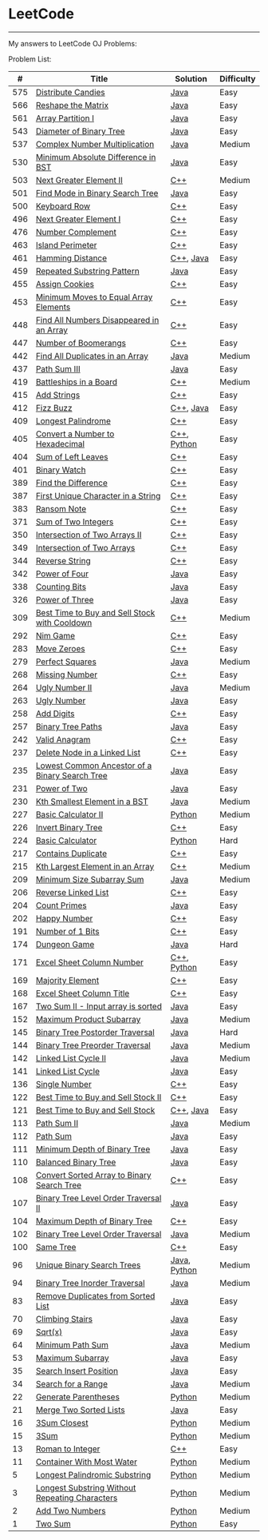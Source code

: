  # LeetCode
-----
  My answers to LeetCode OJ Problems:
	
  Problem List:

| # | Title | Solution | Difficulty |
|---| ----- | -------- | ---------- |
|575|[Distribute Candies](https://leetcode.com/problems/distribute-candies/) | [Java](./algorithms/java/575_distribute_candies/)|Easy|
|566|[Reshape the Matrix](https://leetcode.com/problems/reshape-the-matrix/) | [Java](./algorithms/java/566_reshape_the_matrix/)|Easy|
|561|[Array Partition I](https://leetcode.com/problems/array-partition-i/) | [Java](./algorithms/java/561_array_partition_I/)|Easy|
|543|[Diameter of Binary Tree](https://leetcode.com/problems/diameter-of-binary-tree/) | [Java](./algorithms/java/543_diameter_of_binary_tree/)|Easy|
|537|[Complex Number Multiplication](https://leetcode.com/problems/complex-number-multiplication/) | [Java](./algorithms/java/537_complex_number_multiplication/)|Medium|
|530|[Minimum Absolute Difference in BST](https://leetcode.com/problems/minimum-absolute-difference-in-bst/) | [Java](./algorithms/java/530_minimum_absolute_difference_in_BST/)|Easy|
|503|[Next Greater Element II](https://leetcode.com/problems/next-greater-element-ii/) | [C++](./algorithms/cpp/503_next_greater_element_II/)|Medium|
|501|[Find Mode in Binary Search Tree](https://leetcode.com/problems/find-mode-in-binary-search-tree/) | [Java](./algorithms/java/501_find_mode_in_binary_search_tree/)|Easy|
|500|[Keyboard Row](https://leetcode.com/problems/keyboard-row/) | [C++](./algorithms/cpp/500_keyboard_row/)|Easy|
|496|[Next Greater Element I](https://leetcode.com/problems/next-greater-element-i/) | [C++](./algorithms/cpp/496_next_greater_element_I/)|Easy|
|476|[Number Complement](https://leetcode.com/problems/number-complement/) | [C++](./algorithms/cpp/476_number_complement/)|Easy|
|463|[Island Perimeter](https://leetcode.com/problems/island-perimeter/) | [C++](./algorithms/cpp/463_island_perimeter/)|Easy|
|461|[Hamming Distance](https://leetcode.com/problems/hamming-distance/) | [C++](./algorithms/cpp/461_hamming_distance/), [Java](./algorithms/java/461_hamming_distance/)|Easy|
|459|[Repeated Substring Pattern](https://leetcode.com/problems/repeated-substring-pattern/) | [Java](./algorithms/java/459_repeated_substring_pattern/)|Easy|
|455|[Assign Cookies](https://leetcode.com/problems/assign-cookies/) | [C++](./algorithms/cpp/455_assign_cookies/)|Easy|
|453|[Minimum Moves to Equal Array Elements](https://leetcode.com/problems/minimum-moves-to-equal-array-elements/) | [C++](./algorithms/cpp/453_minimum_moves_to_equal_array_elements/)|Easy|
|448|[Find All Numbers Disappeared in an Array](https://leetcode.com/problems/find-all-numbers-disappeared-in-an-array/) | [C++](./algorithms/cpp/448_find_all_numbers_disappeared_in_an_array/)|Easy|
|447|[Number of Boomerangs](https://leetcode.com/problems/number-of-boomerangs/) | [C++](./algorithms/cpp/447_number_of_boomerangs/)|Easy|
|442|[Find All Duplicates in an Array](https://leetcode.com/problems/find-all-duplicates-in-an-array/) | [Java](./algorithms/java/442_find_all_duplicates_in_an_array/)|Medium|
|437|[Path Sum III](https://leetcode.com/problems/path-sum-iii/) | [Java](./algorithms/java/437_path_sum_III/)|Easy|
|419|[Battleships in a Board](https://leetcode.com/problems/battleships-in-a-board/) | [C++](./algorithms/cpp/419_battleships_in_a_board/)|Medium|
|415|[Add Strings](https://leetcode.com/problems/add-strings/) | [C++](./algorithms/cpp/415_add_strings/)|Easy|
|412|[Fizz Buzz](https://leetcode.com/problems/fizz-buzz/) | [C++](./algorithms/cpp/412_fizz_buzz/), [Java](./algorithms/java/412_fizz_buzz/)|Easy|
|409|[Longest Palindrome](https://leetcode.com/problems/longest-palindrome/) | [C++](./algorithms/cpp/409_longest_palindrome/)|Easy|
|405|[Convert a Number to Hexadecimal](https://leetcode.com/problems/convert-a-number-to-hexadecimal/) | [C++](./algorithms/cpp/405_convert_a_number_to_hexadecimal/), [Python](./algorithms/python/405_convert_a_number_to_hexadecimal/convert_a_number_to_hexadecimal.py)|Easy|
|404|[Sum of Left Leaves](https://leetcode.com/problems/sum-of-left-leaves/) | [C++](./algorithms/cpp/404_sum_of_left_leaves/)|Easy|
|401|[Binary Watch](https://leetcode.com/problems/binary-watch/) | [C++](./algorithms/cpp/401_binary_watch/)|Easy|
|389|[Find the Difference](https://leetcode.com/problems/find-the-difference/) | [C++](./algorithms/cpp/389_find_the_difference/)|Easy|
|387|[First Unique Character in a String](https://leetcode.com/problems/first-unique-character-in-a-string/) | [C++](./algorithms/cpp/387_first_unique_character_in_a_string/)|Easy|
|383|[Ransom Note](https://leetcode.com/problems/ransom-note/) | [C++](./algorithms/cpp/383_ransom_note/)|Easy|
|371|[Sum of Two Integers](https://leetcode.com/problems/sum-of-two-integers/) | [C++](./algorithms/cpp/371_sum_of_two_integers/)|Easy|
|350|[Intersection of Two Arrays II](https://leetcode.com/problems/intersection-of-two-arrays-ii/) | [C++](./algorithms/cpp/350_intersection_of_two_arrays_II/)|Easy|
|349|[Intersection of Two Arrays](https://leetcode.com/problems/intersection-of-two-arrays/) | [C++](./algorithms/cpp/349_intersection_of_two_arrays/)|Easy|
|344|[Reverse String](https://leetcode.com/problems/reverse-string/) | [C++](./algorithms/cpp/344_reverse_string/)|Easy|
|342|[Power of Four](https://leetcode.com/problems/power-of-four/) |[Java](./algorithms/java/342_power_of_four/)|Easy|
|338|[Counting Bits](https://leetcode.com/problems/counting-bits/) | [Java](./algorithms/java/338_counting_bits/)|Easy|
|326|[Power of Three](https://leetcode.com/problems/power-of-three/) | [Java](./algorithms/java/326_power_of_three/)|Easy|
|309|[Best Time to Buy and Sell Stock with Cooldown](https://leetcode.com/problems/best-time-to-buy-and-sell-stock-with-cooldown/) | [C++](./algorithms/cpp/309_best_time_to_buy_and_sell_stock_with_cooldown/)|Medium|
|292|[Nim Game](https://leetcode.com/problems/nim-game/) | [C++](./algorithms/cpp/292_nim_game/)|Easy|
|283|[Move Zeroes](https://leetcode.com/problems/move-zeroes/) | [C++](./algorithms/cpp/283_move_zeroes/)|Easy|
|279|[Perfect Squares](https://leetcode.com/problems/perfect-squares/) | [Java](./algorithms/java/279_perfect_squares/perfect_squares.java)|Medium|
|268|[Missing Number](https://leetcode.com/problems/missing-number/) | [C++](./algorithms/cpp/268_missing_number/)|Easy|
|264|[Ugly Number II](https://leetcode.com/problems/ugly-number-ii/) | [Java](./algorithms/java/264_ugly_number_II/)|Medium|
|263|[Ugly Number](https://leetcode.com/problems/ugly-number/) | [Java](./algorithms/java/263_ugly_number/)|Easy|
|258|[Add Digits](https://leetcode.com/problems/add-digits/) | [C++](./algorithms/cpp/258_add_digits/)|Easy|
|257|[Binary Tree Paths](https://leetcode.com/problems/binary-tree-paths/) | [Java](./algorithms/java/257_binary_tree_paths/)|Easy|
|242|[Valid Anagram](https://leetcode.com/problems/valid-anagram/) | [C++](./algorithms/cpp/242_valid_anagram/)|Easy|
|237|[Delete Node in a Linked List](https://leetcode.com/problems/delete-node-in-a-linked-list/) | [C++](./algorithms/cpp/237_delete_node_in_a_linked_list/)|Easy|
|235|[Lowest Common Ancestor of a Binary Search Tree](https://leetcode.com/problems/lowest-common-ancestor-of-a-binary-search-tree/) | [Java](./algorithms/java/235_lowest_common_ancestor_of_a_binary_search_tree/)|Easy|
|231|[Power of Two](https://leetcode.com/problems/power-of-two/) | [Java](./algorithms/java/231_power_of_two/)|Easy|
|230|[Kth Smallest Element in a BST](https://leetcode.com/problems/kth-smallest-element-in-a-bst/) | [Java](./algorithms/java/230_kth_smallest_element_in_a_BST/)|Medium|
|227|[Basic Calculator II](https://leetcode.com/problems/basic-calculator-ii/) | [Python](./algorithms/python/227_basic_calculator_ii/basic_calculator_ii.py)|Medium|
|226|[Invert Binary Tree](https://leetcode.com/problems/invert-binary-tree/) | [C++](./algorithms/cpp/226_invert_binary_tree/)|Easy|
|224|[Basic Calculator](https://leetcode.com/problems/basic-calculator/) | [Python](./algorithms/python/224_basic_calculator/basic_calculator.py)|Hard|
|217|[Contains Duplicate](https://leetcode.com/problems/contains-duplicate/) | [C++](./algorithms/cpp/217_contains_duplicate/)|Easy|
|215|[Kth Largest Element in an Array](https://leetcode.com/problems/kth-largest-element-in-an-array/) | [C++](./algorithms/cpp/215_kth_largest_element_in_an_array/215_kth_largest_element_in_an_array.cpp)|Medium|
|209|[Minimum Size Subarray Sum](https://leetcode.com/problems/minimum-size-subarray-sum/) | [Java](./algorithms/java/209_minimum_size_subarray_sum/)|Medium|
|206|[Reverse Linked List](https://leetcode.com/problems/reverse-linked-list/) | [C++](./algorithms/cpp/206_reverse_linked_list/)|Easy|
|204|[Count Primes](https://leetcode.com/problems/count-primes/) | [Java](./algorithms/java/204_count_primes/count_primes.java)|Easy|
|202|[Happy Number](https://leetcode.com/problems/happy-number/) | [C++](./algorithms/cpp/202_happy_number/)|Easy|
|191|[Number of 1 Bits](https://leetcode.com/problems/number-of-1-bits/) | [C++](./algorithms/cpp/191_number_of_1_bits/)|Easy|
|174|[Dungeon Game](https://leetcode.com/problems/dungeon-game/) | [Java](./algorithms/java/174_dungeon_game/dungeon_game.java)|Hard|
|171|[Excel Sheet Column Number](https://leetcode.com/problems/excel-sheet-column-number/) | [C++](./algorithms/cpp/171_excel_sheet_column_number/), [Python](./algorithms/python/171_excel_sheet_column_number/excel_sheet_column_number.py) |Easy|
|169|[Majority Element](https://leetcode.com/problems/majority-element/) | [C++](./algorithms/cpp/169_majority_element/)|Easy|
|168|[Excel Sheet Column Title](https://leetcode.com/problems/excel-sheet-column-title/) | [C++](./algorithms/cpp/168_excel_sheet_column_title/)|Easy|
|167|[Two Sum II - Input array is sorted](https://leetcode.com/problems/two-sum-ii-input-array-is-sorted/) | [Java](./algorithms/java/167_two_Sum_II/)|Easy|
|152|[Maximum Product Subarray](https://leetcode.com/submissions/detail/) | [Java](./algorithms/java/152_maximum_product_subarray/maximum_product_subarray.java)|Medium|
|145|[Binary Tree Postorder Traversal](https://leetcode.com/problems/binary-tree-postorder-traversal/) | [Java](./algorithms/java/145_binary_tree_postorder_traversal/)|Hard|
|144|[Binary Tree Preorder Traversal](https://leetcode.com/problems/binary-tree-preorder-traversal/) | [Java](./algorithms/java/144_binary_tree_preorder_traversal/)|Medium|
|142|[Linked List Cycle II](https://leetcode.com/problems/linked-list-cycle-ii/) | [Java](./algorithms/java/142_linked_list_cycle_II/)|Medium|
|141|[Linked List Cycle](https://leetcode.com/problems/linked-list-cycle/) | [Java](./algorithms/java/141_linked_list_cycle/)|Easy|
|136|[Single Number](https://leetcode.com/problems/single-number/) | [C++](./algorithms/cpp/136_single_number/)|Easy|
|122|[Best Time to Buy and Sell Stock II](https://leetcode.com/problems/best-time-to-buy-and-sell-stock-ii/) | [C++](./algorithms/cpp/122_best_time_to_buy_and_sell_stock_II/)|Easy|
|121|[Best Time to Buy and Sell Stock](https://leetcode.com/problems/best-time-to-buy-and-sell-stock/) | [C++](./algorithms/cpp/121_best_time_to_buy_and_sell_stock/), [Java](./algorithms/java/121_best_time_to_buy_and_sell_stock/best_time_to_buy_and_sell_stock.java)|Easy|
|113|[Path Sum II](https://leetcode.com/problems/path-sum-ii/) | [Java](./algorithms/java/113_path_sum_II/)|Medium|
|112|[Path Sum](https://leetcode.com/problems/path-sum/) | [Java](./algorithms/java/112_path_sum/)|Easy|
|111|[Minimum Depth of Binary Tree](https://leetcode.com/problems/minimum-depth-of-binary-tree/) | [Java](./algorithms/java/111_minimum_depth_of_binary_tree/)|Easy|
|110|[Balanced Binary Tree](https://leetcode.com/problems/balanced-binary-tree/) | [Java](./algorithms/java/110_balanced_binary_tree/)|Easy|
|108|[Convert Sorted Array to Binary Search Tree](https://leetcode.com/problems/convert-sorted-array-to-binary-search-tree/) | [C++](./algorithms/cpp/108_convert_sorted_array_to_binary_search_tree/)|Easy|
|107|[Binary Tree Level Order Traversal II](https://leetcode.com/problems/binary-tree-level-order-traversal-ii/) | [Java](./algorithms/java/107_binary_tree_level_order_traversal_II/)|Easy|
|104|[Maximum Depth of Binary Tree](https://leetcode.com/problems/maximum-depth-of-binary-tree/) | [C++](./algorithms/cpp/104_maximum_depth_of_binary_tree/)|Easy|
|102|[Binary Tree Level Order Traversal](https://leetcode.com/problems/binary-tree-level-order-traversal/) | [Java](./algorithms/java/102_binary_tree_level_order_traversal/)|Medium|
|100|[Same Tree](https://leetcode.com/problems/same-tree/) | [C++](./algorithms/cpp/100_same_tree/)|Easy|
|96|[Unique Binary Search Trees](https://leetcode.com/problems/unique-binary-search-trees/) | [Java](./algorithms/java/96_unique_binary_search_trees/), [Python](./algorithms/python/96_unique_binary_search_trees/unique_binary_search_trees.py/)|Medium|
|94|[Binary Tree Inorder Traversal](https://leetcode.com/problems/binary-tree-inorder-traversal/) | [Java](./algorithms/java/94_binary_tree_inorder_traversal/)|Medium|
|83|[Remove Duplicates from Sorted List](https://leetcode.com/problems/remove-duplicates-from-sorted-list/) | [Java](./algorithms/java/83_remove_duplicates_from_sorted_list/)|Easy|
|70|[Climbing Stairs](https://leetcode.com/problems/climbing-stairs/) | [Java](./algorithms/java/70_climbing_stairs/)|Easy|
|69|[Sqrt(x)](https://leetcode.com/problems/sqrtx/) | [Java](./algorithms/java/69_sqrt_x/sqrt_x.java)|Easy|
|64|[Minimum Path Sum](https://leetcode.com/problems/minimum-path-sum/) | [Java](./algorithms/java/64_minimum_path_sum/minimum_path_sum.java)|Medium|
|53|[Maximum Subarray](https://leetcode.com/problems/maximum-subarray/) | [Java](./algorithms/java/53_maximum_subarray/)|Easy|
|35|[Search Insert Position](https://leetcode.com/problems/search-insert-position/) | [Java](./algorithms/java/35_search_insert_position/)|Easy|
|34|[Search for a Range](https://leetcode.com/problems/search-for-a-range/) | [Java](./algorithms/java/34_search_for_a_range/search_for_a_range.java)|Medium|
|22|[Generate Parentheses](https://leetcode.com/problems/generate-parentheses/) | [Python](./algorithms/python/22_generate_parentheses/generate_parentheses.py)|Medium|
|21|[Merge Two Sorted Lists](https://leetcode.com/problems/merge-two-sorted-lists/) | [Java](./algorithms/java/21_merge_two_sorted_lists/)|Easy|
|16|[3Sum Closest](https://leetcode.com/problems/3sum-closest/) | [Python](./algorithms/python/16_3sum_closest/3sum_closest.py)|Medium|
|15|[3Sum](https://leetcode.com/problems/3sum/) | [Python](./algorithms/python/15_3sum/3sum.py)|Medium|
|13|[Roman to Integer](https://leetcode.com/problems/roman-to-integer/) | [C++](./algorithms/cpp/13_roman_to_integer/)|Easy|
|11|[Container With Most Water](https://leetcode.com/problems/container-with-most-water/) | [Python](./algorithms/python/11_container_with_most_water/container_with_most_water.py)|Medium|
|5|[Longest Palindromic Substring](https://leetcode.com/problems/longest-palindromic-substring/) | [Python](./algorithms/python/5_longest_palindromic_substring/longest_palindromic_substring.py)|Medium|
|3|[Longest Substring Without Repeating Characters](https://leetcode.com/problems/longest-substring-without-repeating-characters/) | [Python](./algorithms/python/3_longest_substring_without_repeating_characters/longest_substring_without_repeating_characters.py)|Medium|
|2|[Add Two Numbers](https://leetcode.com/problems/add-two-numbers/) | [Python](./algorithms/python/2_add_two_numbers/add_two_numbers.py)|Medium|
|1|[Two Sum](https://leetcode.com/problems/two-sum/) | [Python](./algorithms/python/1_two_sum/two_sum.py)|Easy|

